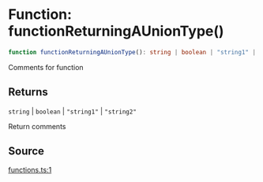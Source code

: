 # Function: functionReturningAUnionType()

```ts
function functionReturningAUnionType(): string | boolean | "string1" | "string2"
```

Comments for function

## Returns

`string` \| `boolean` \| `"string1"` \| `"string2"`

Return comments

## Source

[functions.ts:1](http://source-url)
